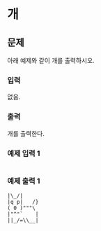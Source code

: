 # 개

## 문제

아래 예제와 같이 개를 출력하시오.

### 입력

없음.

### 출력

개를 출력한다.

### 예제 입력 1

```

```

### 예제 출력 1

```
|\_/|
|q p|   /}
( 0 )"""\
|"^"`    |
||_/=\\__|
```
